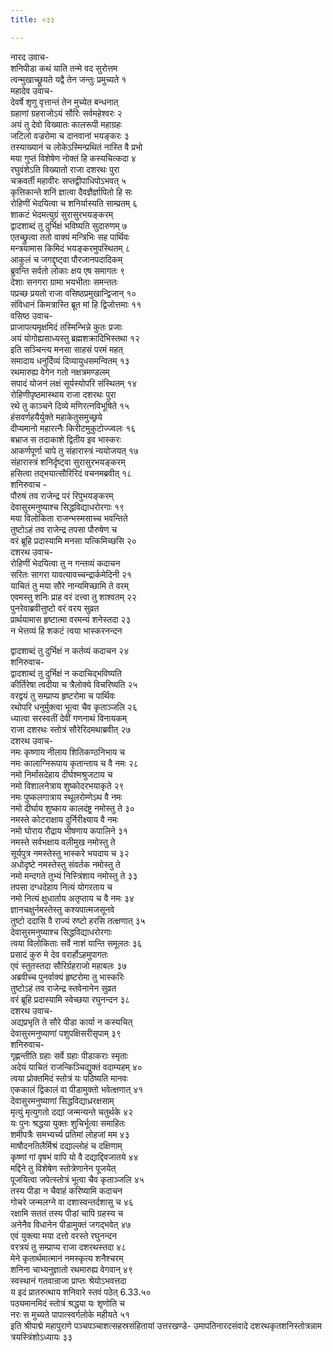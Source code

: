 ```yaml
---
title: ०३३

---
```

नारद उवाच-  
शनिपीडा कथं याति तन्मे वद सुरोत्तम  
त्वन्मुखाच्छ्रूयते यद्वै तेन जन्तुः प्रमुच्यते १  
महादेव उवाच-  
देवर्षे शृणु वृत्तान्तं तेन मुच्येत बन्धनात्  
ग्रहाणां ग्रहराजोऽयं सौरिः सर्वमहेश्वरः २  
अयं तु देवो विख्यातः कालरूपी महाग्रहः  
जटिलो वज्ररोमा च दानवानां भयङ्करः ३  
तस्याख्यानं च लोकेऽस्मिन्प्रथितं नास्ति वै प्रभो  
मया गुप्तं विशेषेण नोक्तं हि कस्यचित्कदा ४  
रघुवंशेऽति विख्यातो राजा दशरथः पुरा  
चक्रवर्ती महावीरः सप्तद्वीपाधिपोऽभवत् ५  
कृत्तिकान्ते शनिं ज्ञात्वा दैवज्ञैर्ज्ञापितो हि सः  
रोहिणीं भेदयित्वा च शनिर्यास्यति साम्प्रतम् ६  
शाकटं भेदमत्युग्रं सुरासुरभयङ्करम्  
द्वादशाब्दं तु दुर्भिक्षं भविष्यति सुदारुणम् ७  
एतच्छ्रुत्वा ततो वाक्यं मन्त्रिभिः सह पार्थिवः  
मन्त्रयामास किमिदं भयङ्करमुपस्थितम् ८  
आकुलं च जगद्दृष्ट्वा पौरजानपदादिकम्  
ब्रुवन्ति सर्वतो लोकाः क्षय एष समागतः ९  
देशाः सनगरा ग्रामा भयभीताः समन्ततः  
पप्रच्छ प्रयतो राजा वसिष्ठप्रमुखान्द्विजान् १०  
संविधानं किमत्रास्ति ब्रूत मां हि द्विजोत्तमाः ११  
वसिष्ठ उवाच-  
प्राजापत्यमृक्षमिदं तस्मिन्भिन्ने कुतः प्रजाः  
अयं योगोह्यसाध्यस्तु ब्रह्मशक्रादिभिस्तथा १२  
इति सञ्चिन्त्य मनसा साहसं परमं महत्  
समादाय धनुर्दिव्यं दिव्यायुधसमन्वितम् १३  
रथमारुह्य वेगेन गतो नक्षत्रमण्डलम्  
सपादं योजनं लक्षं सूर्यस्योपरि संस्थितम् १४  
रोहिणीपृष्ठमास्थाय राजा दशरथः पुरा  
रथे तु काञ्चने दिव्ये मणिरत्नविभूषिते १५  
हंसवर्णहयैर्युक्ते महाकेतुसमुच्छ्रये  
दीप्यमानो महारत्नैः किरीटमुकुटोज्ज्वलः १६  
बभ्राज स तदाकाशे द्वितीय इव भास्करः  
आकर्णपूर्णा चापे तु संहारास्त्रं न्ययोजयत् १७  
संहारास्त्रं शनिर्दृष्ट्वा सुरासुरभयङ्करम्  
हसित्वा तद्भयात्सौरिरिदं वचनमब्रवीत् १८  
शनिरुवाच -  
पौरुषं तव राजेन्द्र परं रिपुभयङ्करम्  
देवासुरमनुष्याश्च सिद्धविद्याधरोरगाः १९  
मया विलोकिता राजन्भस्मसाच्च भवन्तिते  
तुष्टोऽहं तव राजेन्द्र तपसा पौरुषेण च  
वरं ब्रूहि प्रदास्यामि मनसा यत्किमिच्छसि २०  
दशरथ उवाच-  
रोहिणीं भेदयित्वा तु न गन्तव्यं कदाचन  
सरितः सागरा यावत्यावच्चन्द्रार्कमेदिनी २१  
याचितं तु मया सौरे नान्यमिच्छामि ते वरम्  
एवमस्तु शनिः प्राह वरं दत्त्वा तु शाश्वतम् २२  
पुनरेवाब्रवीत्तुष्टो वरं वरय सुव्रत  
प्रार्थयामास हृष्टात्मा वरमन्यं शनेस्तदा २३  
न भेत्तव्यं हि शकटं त्वया भास्करनन्दन  
    
द्वादशाब्दं तु दुर्भिक्षं न कर्तव्यं कदाचन २४  
शनिरुवाच-  
द्वादशाब्दं तु दुर्भिक्षं न कदाचिद्भविष्यति  
कीर्तिरेषा त्वदीया च त्रैलोक्ये विचरिष्यति २५  
वरद्वयं तु सम्प्राप्य हृष्टरोमा च पार्थिवः  
रथोपरि धनुर्मुक्त्वा भूत्वा चैव कृताञ्जलि २६  
ध्यात्वा सरस्वतीं देवीं गणनाथं विनायकम्  
राजा दशरथः स्तोत्रं सौरेरिदमथाब्रवीत् २७  
दशरथ उवाच-  
नमः कृष्णाय नीलाय शितिकण्ठनिभाय च  
नमः कालाग्निरूपाय कृतान्ताय च वै नमः २८  
नमो निर्मांसदेहाय दीर्घश्मश्रुजटाय च  
नमो विशालनेत्राय शुष्कोदरभयाकृते २९  
नमः पुष्कलगात्राय स्थूलरोम्णेऽथ वै नमः  
नमो दीर्घाय शुष्काय कालदंष्ट्र नमोस्तु ते ३०  
नमस्ते कोटराक्षाय दुर्निरीक्ष्याय वै नमः  
नमो घोराय रौद्राय भीषणाय कपालिने ३१  
नमस्ते सर्वभक्षाय वलीमुख नमोस्तु ते  
सूर्यपुत्र नमस्तेस्तु भास्करे भयदाय च ३२  
अधोदृष्टे नमस्तेस्तु संवर्तक नमोस्तु ते  
नमो मन्दगते तुभ्यं निस्त्रिंशाय नमोस्तु ते ३३  
तपसा दग्धदेहाय नित्यं योगरताय च  
नमो नित्यं क्षुधार्ताय अतृप्ताय च वै नमः ३४  
ज्ञानचक्षुर्नमस्तेस्तु कश्यपात्मजसूनवे  
तुष्टो ददासि वै राज्यं रुष्टो हरसि तत्क्षणात् ३५  
देवासुरमनुष्याश्च सिद्धविद्याधरोरगाः  
त्वया विलोकिताः सर्वे नाशं यान्ति समूलतः ३६  
प्रसादं कुरु मे देव वरार्होऽहमुपागतः  
एवं स्तुतस्तदा सौरिर्ग्रहराजो महाबलः ३७  
अब्रवीच्च पुनर्वाक्यं हृष्टरोमा तु भास्करिः  
तुष्टोऽहं तव राजेन्द्र स्तवेनानेन सुव्रत  
वरं ब्रूहि प्रदास्यामि स्वेच्छया रघुनन्दन ३८  
दशरथ उवाच-  
अद्यप्रभृति ते सौरे पीडा कार्या न कस्यचित्  
देवासुरमनुष्याणां पशुपक्षिसरीसृपाम् ३९  
शनिरुवाच-  
गृह्णन्तीति ग्रहाः सर्वे ग्रहाः पीडाकराः स्मृताः  
अदेयं याचितं राजन्किञ्चिद्युक्तं वदाम्यहम् ४०  
त्वया प्रोक्तमिदं स्तोत्रं यः पठिष्यति मानवः  
एककालं द्विकालं वा पीडामुक्तो भवेत्क्षणात् ४१  
देवासुरमनुष्याणां सिद्धविद्याध्ररक्षसाम्  
मृत्युं मृत्युगतो दद्यां जन्मन्यन्ते चतुर्थके ४२  
यः पुनः श्रद्धया युक्तः शुचिर्भूत्वा समाहितः  
शमीपत्रैः समभ्यर्च्य प्रतिमां लोहजां मम ४३  
माषौदनतिलैर्मिश्रं दद्याल्लोहं च दक्षिणाम्  
कृष्णां गां वृषभं वापि यो वै दद्याद्दिवजातये ४४  
मद्दिने तु विशेषेण स्तोत्रेणानेन पूजयेत्  
पूजयित्वा जपेत्स्तोत्रं भूत्वा चैव कृताञ्जलि ४५  
तस्य पीडा न चैवाहं करिष्यामि कदाचन  
गोचरे जन्मलग्ने वा दशास्वन्तर्दशासु च ४६  
रक्षामि सततं तस्य पीडां चापि ग्रहस्य च  
अनेनैव विधानेन पीडामुक्तं जगद्भवेत् ४७  
एवं युक्त्या मया दत्तो वरस्ते रघुनन्दन  
वरत्रयं तु सम्प्राप्य राजा दशरथस्तदा ४८  
मेने कृतार्थमात्मानं नमस्कृत्य शनैश्चरम्  
शनिना चाभ्यनुज्ञातो रथमारुह्य वेगवान् ४९  
स्वस्थानं गतवान्राजा प्राप्तः श्रेयोऽभवत्तदा  
य इदं प्रातरुत्थाय शनिवारे स्तवं पठेत् 6.33.५०  
पठ्यमानमिदं स्तोत्रं श्रद्धया यः शृणोति च  
नरः स मुच्यते पापात्स्वर्गलोके महीयते ५१  
इति श्रीपाद्मे महापुराणे पञ्चपञ्चाशत्सहस्रसंहितायां उत्तरखण्डे- उमापतिनारदसंवादे दशरथकृतशनिस्तोत्रन्नाम त्रयस्त्रिंशोऽध्यायः ३३